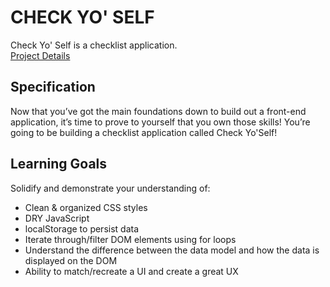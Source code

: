 # CHECK YO' SELF

Check Yo' Self is a checklist application.  
[Project Details](https://frontend.turing.io/projects/module-1/check-yo-self-solo.html)

## Specification
Now that you’ve got the main foundations down to build out a front-end application, it’s time to prove to yourself that you own those skills! You’re going to be building a checklist application called Check Yo'Self!

## Learning Goals
Solidify and demonstrate your understanding of:
- Clean & organized CSS styles
- DRY JavaScript
- localStorage to persist data
- Iterate through/filter DOM elements using for loops
- Understand the difference between the data model and how the data is displayed on the DOM
- Ability to match/recreate a UI and create a great UX
